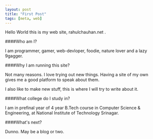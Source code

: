 ```yaml
---
layout: post
title: "First Post"
tags: [meta, web]
---
```


Hello World this is my web site, rahulchauhan.net .

####Who am I?

I am programmer, gamer, web-devloper, foodie, nature lover and a lazy 9gagger.
<!--more-->

####Why I am running this site?

Not many reasons. I love trying out new things. Having a site of my own gives me a good platform to speak about them.

I also like to make new stuff, this is where I will try to write about it.

####What college do I study in?

I am in prefinal year of 4 year B.Tech course in Computer Science & Engineering, at National Institute of Technology Srinagar.

####What's next?

Dunno. May be a blog or two.
